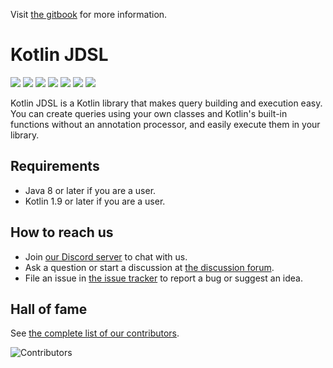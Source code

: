 Visit [the gitbook](https://kotlin-jdsl.gitbook.io/docs/) for more information.

# Kotlin JDSL

<a href="https://github.com/line/kotlin-jdsl"><img src="https://img.shields.io/github/stars/line/kotlin-jdsl.svg?style=social" /></a>
<a href="https://discord.gg/7FH8c6npmg"><img src="https://img.shields.io/badge/chat-on%20Discord-brightgreen.svg?style=social&amp;logo=discord" /></a>
<a href="https://github.com/line/kotlin-jdsl/contributors"><img src="https://img.shields.io/github/contributors/line/kotlin-jdsl.svg" /></a>
<a href="https://codecov.io/gh/line/kotlin-jdsl"><img src="https://codecov.io/gh/line/kotlin-jdsl/branch/main/graph/badge.svg"/></a>
<a href="https://github.com/line/kotlin-jdsl/pulse"><img src="https://img.shields.io/github/commit-activity/m/line/kotlin-jdsl.svg?label=commits" /></a>
<a href="https://search.maven.org/search?q=g:com.linecorp.kotlin-jdsl"><img src="https://img.shields.io/maven-central/v/com.linecorp.kotlin-jdsl/kotlin-jdsl.svg?label=version" /></a>
<a href="https://github.com/line/kotlin-jdsl/commits"><img src="https://img.shields.io/github/release-date/line/kotlin-jdsl.svg?label=release" /></a>

Kotlin JDSL is a Kotlin library that makes query building and execution easy. You can create queries using your own
classes and Kotlin's built-in functions without an annotation processor, and easily execute them in your library.

## Requirements

- Java 8 or later if you are a user.
- Kotlin 1.9 or later if you are a user.

## How to reach us

- Join [our Discord server](https://discord.gg/7FH8c6npmg) to chat with us.
- Ask a question or start a discussion at [the discussion forum](https://github.com/line/kotlin-jdsl/discussions).
- File an issue in [the issue tracker](https://github.com/line/kotlin-jdsl/issues) to report a bug or suggest an idea.

## Hall of fame

See [the complete list of our contributors](https://github.com/line/kotlin-jdsl/contributors).

<img src="https://contrib.rocks/image?repo=line/kotlin-jdsl" title="Contributors" alt="Contributors" />
